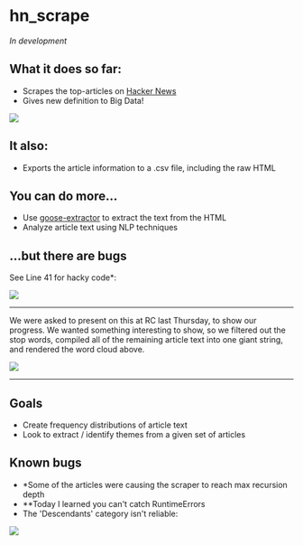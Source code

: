 # hn_scrape

*In development*

## What it does so far:

- Scrapes the top-articles on [Hacker News](https://news.ycombinator.com/)
- Gives new definition to Big Data!

<img src=http://i.imgur.com/TxS4faf.png>


## It also:

- Exports the article information to a .csv file, including the raw HTML

## You can do more...

- Use [goose-extractor](https://pypi.python.org/pypi/goose-extractor/) to extract the text from the HTML
- Analyze article text using NLP techniques

## ...but there are bugs

See Line 41 for hacky code*:

<img src=http://i.imgur.com/J1dd4Ip.png>

----

We were asked to present on this at RC last Thursday, to show our progress. We wanted something interesting to show, so we filtered out the stop words, compiled all of the remaining article text into one giant string, and rendered the word cloud above.

<img src=http://i.imgur.com/Djadd1S.png>

----

## Goals

- Create frequency distributions of article text
- Look to extract / identify themes from a given set of articles


## Known bugs

- *Some of the articles were causing the scraper to reach max recursion depth
- **Today I learned you can't catch RuntimeErrors
- The 'Descendants' category isn't reliable:

<img src=http://i.imgur.com/fdiMhXn.png>
